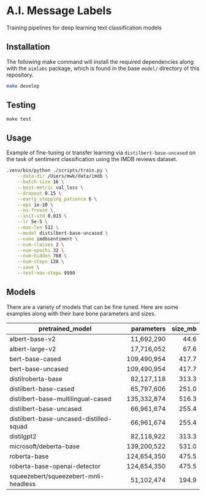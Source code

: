 # A.I. Message Labels

Training pipelines for deep learning text classification models

## Installation

The following make command will install the required dependencies along with
the `aimlabs` package, which is found in the base `model/` directory of this
repository.

```bash
make develop
```

## Testing

```bash1
make test
```

## Usage

Example of fine-tuning or transfer learning via `distilbert-base-uncased`
on the task of sentiment classification using the IMDB reviews dataset.

```bash
.venv/bin/python ./scripts/train.py \
    --data-dir /Users/mwk/data/imdb \
    --batch-size 16 \
    --best-metric val_loss \
    --dropout 0.15 \
    --early_stopping_patience 6 \
    --eps 1e-10 \
    --no-freeze \
    --init-std 0.015 \
    --lr 5e-5 \
    --max-len 512 \
    --model distilbert-base-uncased \
    --name imdbsentiment \
    --num-classes 2 \
    --num-epochs 32 \
    --num-hidden 768 \
    --num-steps 128 \
    --save \
    --test-max-steps 9999
```

## Models

There are a variety of models that can be fine tuned. Here are some
examples along with their bare bone parameters and sizes.

| pretrained_model                          |   parameters |   size_mb |
|-------------------------------------------|-------------:|----------:|
| albert-base-v2                            |   11,692,290 |      44.6 |
| albert-large-v2                           |   17,716,052 |      67.6 |
| bert-base-cased                           |  109,490,954 |     417.7 |
| bert-base-uncased                         |  109,490,954 |     417.7 |
| distilroberta-base                        |   82,127,118 |     313.3 |
| distilbert-base-cased                     |   65,797,606 |     251.0 |
| distilbert-base-multilingual-cased        |  135,332,874 |     516.3 |
| distilbert-base-uncased                   |   66,961,674 |     255.4 |
| distilbert-base-uncased-distilled-squad   |   66,961,674 |     255.4 |
| distilgpt2                                |   82,118,922 |     313.3 |
| microsoft/deberta-base                    |  139,200,522 |     531.0 |
| roberta-base                              |  124,654,350 |     475.5 |
| roberta-base-openai-detector              |  124,654,350 |     475.5 |
| squeezebert/squeezebert-mnli-headless     |   51,102,474 |     194.9 |
